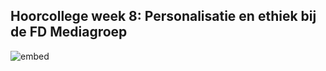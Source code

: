 ## Hoorcollege week 8: Personalisatie en ethiek bij de FD Mediagroep
![embed](https://player.vimeo.com/video/337466840?byline=0&portrait=0)
